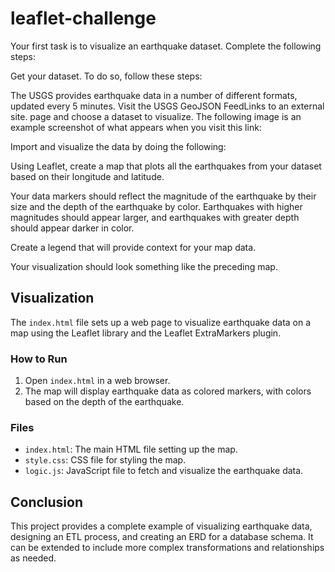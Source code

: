 # leaflet-challenge
Your first task is to visualize an earthquake dataset. Complete the following steps:

Get your dataset. To do so, follow these steps:

The USGS provides earthquake data in a number of different formats, updated every 5 minutes. Visit the USGS GeoJSON FeedLinks to an external site. page and choose a dataset to visualize. The following image is an example screenshot of what appears when you visit this link:

Import and visualize the data by doing the following:

Using Leaflet, create a map that plots all the earthquakes from your dataset based on their longitude and latitude.

Your data markers should reflect the magnitude of the earthquake by their size and the depth of the earthquake by color. Earthquakes with higher magnitudes should appear larger, and earthquakes with greater depth should appear darker in color.

Create a legend that will provide context for your map data.

Your visualization should look something like the preceding map.

## Visualization

The `index.html` file sets up a web page to visualize earthquake data on a map using the Leaflet library and the Leaflet ExtraMarkers plugin.

### How to Run

1. Open `index.html` in a web browser.
2. The map will display earthquake data as colored markers, with colors based on the depth of the earthquake.

### Files

- `index.html`: The main HTML file setting up the map.
- `style.css`: CSS file for styling the map.
- `logic.js`: JavaScript file to fetch and visualize the earthquake data.

## Conclusion

This project provides a complete example of visualizing earthquake data, designing an ETL process, and creating an ERD for a database schema. It can be extended to include more complex transformations and relationships as needed.
